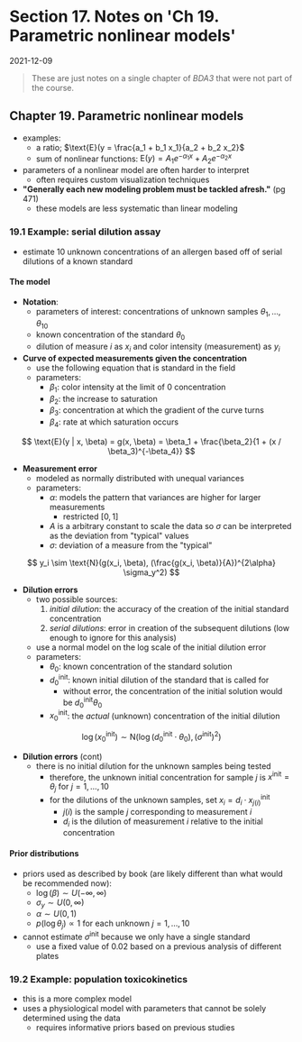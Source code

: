 # Section 17. Notes on 'Ch 19. Parametric nonlinear models'

2021-12-09



> These are just notes on a single chapter of *BDA3* that were not part of the course.

## Chapter 19. Parametric nonlinear models

- examples:
  - a ratio; $\text{E}(y = \frac{a_1 + b_1 x_1}{a_2 + b_2 x_2}$
  - sum of nonlinear functions: $\text{E}(y) = A_1 e^{-\alpha_1x} + A_2 e^{-\alpha_2x}$
- parameters of a nonlinear model are often harder to interpret
  - often requires custom visualization techniques
- **"Generally each new modeling problem must be tackled afresh."** (pg 471)
  - these models are less systematic than linear modeling

### 19.1 Example: serial dilution assay

- estimate 10 unknown concentrations of an allergen based off of serial dilutions of a known standard

#### The model

- **Notation**:
  - parameters of interest: concentrations of unknown samples $\theta_1, \dots, \theta_10$
  - known concentration of the standard $\theta_0$
  - dilution of measure $i$ as $x_i$ and color intensity (measurement) as $y_i$
- **Curve of expected measurements given the concentration**
  - use the following equation that is standard in the field
  - parameters:
    - $\beta_1$: color intensity at the limit of 0 concentration
    - $\beta_2$: the increase to saturation
    - $\beta_3$: concentration at which the gradient of the curve turns
    - $\beta_4$: rate at which saturation occurs

$$
\text{E}(y | x, \beta) =
  g(x, \beta) =
  \beta_1 + \frac{\beta_2}{1 + (x / \beta_3)^{-\beta_4}}
$$

- **Measurement error**
  - modeled as normally distributed with unequal variances
  - parameters:
    - $\alpha$: models the pattern that variances are higher for larger measurements
      - restricted $[0, 1]$
    - $A$ is a arbitrary constant to scale the data so $\sigma$ can be interpreted as the deviation from "typical" values
    - $\sigma$: deviation of a measure from the "typical"

$$
y_i \sim \text{N}(g(x_i, \beta), (\frac{g(x_i, \beta)}{A})^{2\alpha} \sigma_y^2)
$$

- **Dilution errors**
  - two possible sources:
    1. *initial dilution*: the accuracy of the creation of the initial standard concentration
    2. *serial dilutions*: error in creation of the subsequent dilutions (low enough to ignore for this analysis)
  - use a normal model on the log scale of the initial dilution error
  - parameters:
    - $\theta_0$: known concentration of the standard solution
    - $d_0^\text{init}$: known initial dilution of the standard that is called for
      - without error, the concentration of the initial solution would be $d_0^\text{init} \theta_0$
    - $x_0^\text{init}$: the *actual* (unknown) concentration of the initial dilution

$$
\log(x_0^\text{init}) \sim \text{N}(\log(d_0^\text{init} \cdot \theta_0), (\sigma^\text{init})^2)
$$
- **Dilution errors** (cont)
  - there is no initial dilution for the unknown samples being tested
    - therefore, the unknown initial concentration for sample $j$ is $x^\text{init} = \theta_j$ for $j = 1, \dots, 10$
    - for the dilutions of the unknown samples, set $x_i = d_i \cdot x_{j(i)}^\text{init}$
      - $j(i)$ is the sample $j$ corresponding to measurement $i$
      - $d_i$ is the dilution of measurement $i$ relative to the initial concentration

#### Prior distributions

- priors used as described by book (are likely different than what would be recommended now):
  - $\log(\beta) \sim U(-\infty, \infty)$
  - $\sigma_y \sim U(0, \infty)$
  - $\alpha \sim U(0,1)$
  - $p(\log \theta_j) \propto 1$ for each unknown $j = 1, \dots, 10$
- cannot estimate $\sigma^\text{init}$ because we only have a single standard
  - use a fixed value of 0.02 based on a previous analysis of different plates

### 19.2 Example: population toxicokinetics

- this is a more complex model
- uses a physiological model with parameters that cannot be solely determined using the data
  - requires informative priors based on previous studies

